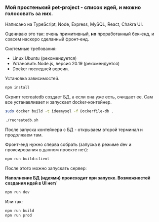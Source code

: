 ### Мой простенький pet-project - список идей, и можно голосовать за них.
Написано на TypeScript, Node, Express, MySQL, React, Chakra UI.

Оцениваю это так: очень примитивный, **но** проработанный бек-енд, и совсем наскоро сделанный фронт-енд.

Системные требования:
- Linux Ubuntu (рекомендуется)
- Установить Node.js, версия 20.19 (рекомендуется)
- Docker последней версии.

Установка зависимостей.

```sh
npm install
```

Скрипт recreatedb создает БД, а если она уже есть, очищает ее. Сам все устанавливает и запускает docker-контейнер.

```sh
sudo docker build -t ideamysql -f Dockerfile-db .

./recreatedb.sh
```

После запуска контейнера с БД - открываем второй терминал и продолжаем там.

Фронт-енд нужно сперва собрать (запуска в режиме dev и проксирования в данном проекте нет):

```sh
npm run build:client
```

После этого можно запускать сервер:

**Наполнение БД (идеями) происходит при запуске. Возможностей создания идей в UI нет/**

```sh
npm run dev
```

Или так:

```sh
npm run build
npm run prod
```
